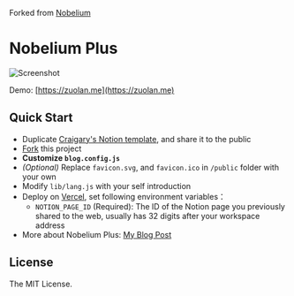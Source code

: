 Forked from [Nobelium](https://github.com/craigary/nobelium)

# Nobelium Plus

![Screenshot](https://repository-images.githubusercontent.com/485388882/c88f927b-0f1c-47da-88af-14f12e63bfcd)

Demo: [https://zuolan.me](https://zuolan.me)

## Quick Start

- Duplicate [Craigary's Notion template](https://craigary.notion.site/adc3552cfc73442ab5048d4b1eb0079a), and share it to the public
- [Fork](https://github.com/izuolan/nobelium-plus/fork) this project
- **Customize `blog.config.js`**
- _(Optional)_ Replace `favicon.svg`, and `favicon.ico` in `/public` folder with your own
- Modify `lib/lang.js` with your self introduction
- Deploy on [Vercel](https://vercel.com), set following environment variables：
  - `NOTION_PAGE_ID` (Required): The ID of the Notion page you previously shared to the web, usually has 32 digits after your workspace address
- More about Nobelium Plus: [My Blog Post](https://zuolan.me/nobelium_plus)

## License

The MIT License.

